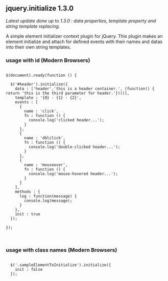 ## jquery.initialize 1.3.0

<i>Latest update done up to 1.3.0 : data properties, template property and string template replacing.</i>

A simple element initializer context plugin for jQuery.
This plugin makes an element initialize and attach for defined events with their names and datas into their own string templates.

### usage with id (Modern Browsers)
<pre lang="javascript">
<code>
$(document).ready(function () {
        
  $('#header').initialize({
    data : ['header','this is a header container.', (function() { return 'this is the third parameter for header.'})()],
    template : '<span>{0} - {1} - {2}</span>',
    events : [
      {
        name : 'click',
        fn : function () {
          console.log('clicked header...');
        }
      },
      {
        name : 'dblclick',
        fn : function () {
          console.log('double-clicked header...');
        }
      },
      {
        name : 'mouseover',
        fn : function () {
          console.log('mouse-hovered header...');
        }
      }
    ],
    methods : {
      log : function(message) {
        console.log(message);
      }
    },
    init : true
  });

});

</code>
</pre>

### usage with class names (Modern Browsers)
<pre lang="javascript">
<code>
  $('.sampleElementToInitialize').initialize({
    init : false
  });
</code>
</pre>